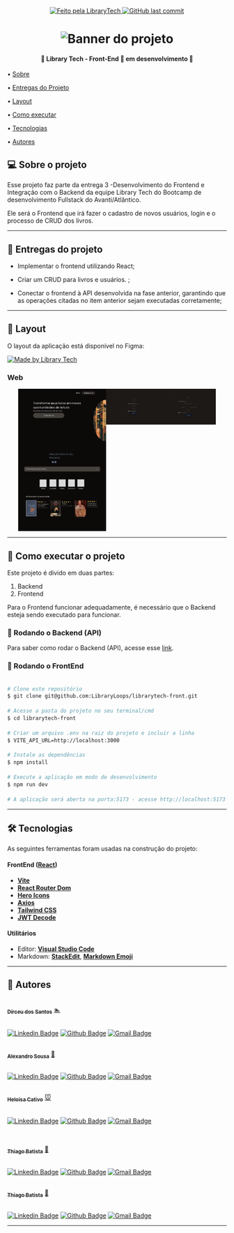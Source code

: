   

<p  align="center">

<a  href="https://github.com/LibraryLoops">

<img  alt="Feito pela LibraryTech"  src="https://img.shields.io/badge/feito%20por-Library Tech-%237519C1">

</a>

  

<a  href="https://github.com/LibraryLoops/librarytech-front/commits/main">

<img  alt="GitHub last commit"  src="https://img.shields.io/github/last-commit/LibraryLoops/librarytech-front">

</a>

  

</p>

<h1  align="center">

<img  alt="Banner do projeto"  title="#Entrega 2 - Desenvolvendo a API"  src="https://i.ibb.co/xmHXfct/Frame-Tech.png"  />

</h1>

  

<h4  align="center">

🚧 Library Tech - Front-End 🚀 em desenvolvimento 🚧

</h4>

  

<p  align="center">

• <a  href="#-sobre-o-projeto">Sobre</a>

• <a  href="#-entregas-do-projeto">Entregas do Projeto</a>

• <a  href="#-layout">Layout</a>

• <a  href="#-como-executar-o-projeto">Como executar</a>

• <a  href="#-tecnologias">Tecnologias</a>

• <a  href="#-autores">Autores</a>

</p>

  
  

## 💻 Sobre o projeto

  

Esse projeto faz parte da entrega 3 -Desenvolvimento do Frontend e Integração com o Backend da equipe Library Tech do Bootcamp de desenvolvimento Fullstack do Avanti/Atlântico.

  

Ele será o Frontend que irá fazer o cadastro de novos usuários, login e o processo de CRUD dos livros.

  

---
  

## 📑 Entregas do projeto

  

- Implementar o frontend utilizando React;

- Criar um CRUD para livros e usuários. ;

- Conectar o frontend à API desenvolvida na fase anterior, garantindo que as
operações citadas no item anterior sejam executadas corretamente;  
  

---

## 🎨 Layout

O layout da aplicação está disponível no Figma:

<a href="https://www.figma.com/design/EfxH0cGWFCgXL3F7RF2IMM/library-loops?node-id=0-1&t=3xg3OV0uJ0WTWwIp-1">
  <img alt="Made by Library Tech" src="https://img.shields.io/badge/Acessar%20Layout%20-Figma-%2304D361">
</a>

### Web

<p align="center" style="display: flex; align-items: flex-start; justify-content: center;">
  <img alt="LibraryTech" title="#LibraryTech" src="./src/assets/Home.png" width="40%">
  <img alt="LibraryTech" title="#LibraryTech" src="./src/assets/Login.png" width="25%" align="top">
  <img alt="LibraryTech" title="#LibraryTech" src="./src/assets/Cadastro.png" width="25%" align="top">
</p>


---

## 🚀 Como executar o projeto

Este projeto é divido em duas partes:
1. Backend
2. Frontend

Para o Frontend funcionar adequadamente, é necessário que o Backend esteja sendo executado para funcionar.
  

### 🎲 Rodando o Backend (API)

Para saber como rodar o Backend (API), acesse esse [link](https://github.com/LibraryLoops/entrega2-api).  


### 🎲 Rodando o FrontEnd

```bash

# Clone este repositório
$ git clone git@github.com:LibraryLoops/librarytech-front.git

# Acesse a pasta do projeto no seu terminal/cmd
$ cd librarytech-front

# Criar um arquivo .env na raiz do projeto e incluir a linha
$ VITE_API_URL=http://localhost:3000

# Instale as dependências
$ npm install

# Execute a aplicação em modo de desenvolvimento
$ npm run dev

# A aplicação será aberta na porta:5173 - acesse http://localhost:5173

```

---

## 🛠 Tecnologias

  

As seguintes ferramentas foram usadas na construção do projeto:


#### **FrontEnd** ([React](https://reactjs.org/))

  
-   **[Vite](https://vitejs.dev/)**
-   **[React Router Dom](https://github.com/ReactTraining/react-router/tree/master/packages/react-router-dom)**
-   **[Hero Icons](https://heroicons.com/)**
-   **[Axios](https://github.com/axios/axios)**
-   **[Tailwind CSS](https://tailwindcss.com/docs/installation)**
-   **[JWT Decode](https://github.com/auth0/jwt-decode)**


#### **Utilitários**

- Editor: **[Visual Studio Code](https://code.visualstudio.com/)**
- Markdown: **[StackEdit](https://stackedit.io/)**, **[Markdown Emoji](https://gist.github.com/rxaviers/7360908)**


---

## 🦸 Autores

  

<a  href="https://github.com/Dirceusljr">

<img  style="border-radius: 50%;"  src="https://avatars.githubusercontent.com/u/141691213?v=4"  width="100px;"  alt=""/>
<br  />
<sub><b>Dirceu dos Santos</b></sub></a>  <a  href="https://github.com/Dirceusljr"  title="Github">🏊</a>
<br />
<br />

[![Linkedin Badge](https://img.shields.io/badge/-Dirceu-blue?style=flat-square&logo=Linkedin&logoColor=white&link=https://www.linkedin.com/in/tgmarinho/)](https://www.linkedin.com/in/dirceusljr/)
[![Github Badge](https://img.shields.io/badge/-Dirceusljr-000000?style=flat-square&logo=Github&logoColor=white&link=https://github.com/Dirceusljr)](https://github.com/Dirceusljr)
[![Gmail Badge](https://img.shields.io/badge/-dirceusljr@gmail.com-c14438?style=flat-square&logo=Gmail&logoColor=white&link=mailto:dirceusljr@gmail.com@gmail.com)](mailto:dirceusljr@gmail.com)


<a  href="https://github.com/alexandrosousadev">

<img  style="border-radius: 50%;"  src="https://avatars.githubusercontent.com/u/106404030?v=4"  width="100px;"  alt=""/>
<br  />
<sub><b>Alexandro Sousa</b></sub></a>  <a  href="https://github.com/alexandrosousadev"  title="Github">🚀</a>
<br />
<br />

[![Linkedin Badge](https://img.shields.io/badge/-Alexandro-blue?style=flat-square&logo=Linkedin&logoColor=white&link=https://www.linkedin.com/in/alexandrosousa009/)](https://www.linkedin.com/in/alexandrosousa009/)
[![Github Badge](https://img.shields.io/badge/-Alexandro-000000?style=flat-square&logo=Github&logoColor=white&link=https://github.com/alexandrosousadev)](https://github.com/alexandrosousadev)
[![Gmail Badge](https://img.shields.io/badge/-alexandrosousa01@gmail.com-c14438?style=flat-square&logo=Gmail&logoColor=white&link=mailto:alexandrosousa01@gmail.com@gmail.com)](mailto:alexandrosousa01@gmail.com)


<a href="https://github.com/heloisacativo">

<img  style="border-radius: 50%;"  src="https://avatars.githubusercontent.com/u/118030725?v=4"  width="100px;"  alt=""/>
<br />
<sub><b>Heloisa Cativo</b><sub></a> <a  href="https://github.com/heloisacativo" <title="Github">🐭</a>
<br />
<br />

[![Linkedin Badge](https://img.shields.io/badge/Heloisa-blue?style=flat-square&logo=Linkedin&logoColor=logoColor%3Dwhite&link=https%3A%2F%2Fwww.linkedin.com%2Fin%2Fhelenacativo%2F)](https://www.linkedin.com/in/helenacativo/)
[![Github Badge](https://img.shields.io/badge/heloisacativo-000000?style=flat-square&logo=GitHub&logoColor=logoColor%3Dwhite&link=https%3A%2F%2Fgithub.com%2Fheloisacativo)](https://github.com/heloisacativo)
[![Gmail Badge](https://img.shields.io/badge/heloisacativo%40gmail.com-c14438?style=flat-square&logo=Gmail&logoColor=white&link=mailto%3Aheloisacativo%40gmail.com)](mailto:heloisacativo@gmail.com)
<br />
<br />

<a  href="https://github.com/THIAGOFELIPEFEI">

<img  style="border-radius: 50%;"  src="https://avatars.githubusercontent.com/u/104990579?v=4"  width="100px;"  alt=""/>
<br  />
<sub><b>Thiago Batista</b></sub></a>  <a  href="https://github.com/THIAGOFELIPEFEI"  title="Github">🚀</a>
<br />
<br />

[![Linkedin Badge](https://img.shields.io/badge/-ThiagoBatista-blue?style=flat-square&logo=Linkedin&logoColor=white&link=https://www.linkedin.com/in/thiago-ff-batista/)](https://www.linkedin.com/in/thiago-ff-batista/)
[![Github Badge](https://img.shields.io/badge/-ThiagoBatista-000000?style=flat-square&logo=Github&logoColor=white&link=https://github.com/THIAGOFELIPEFEI)](https://github.com/THIAGOFELIPEFEI)
[![Gmail Badge](https://img.shields.io/badge/-thiagodexterpes@gmail.com-c14438?style=flat-square&logo=Gmail&logoColor=white&link=mailto:thiagodexterpes@gmail.com)](mailto:thiagodexterpes@gmail.com)

<a  href="https://github.com/lucio-adriano">

<img  style="border-radius: 50%;"  src="https://avatars.githubusercontent.com/u/83418828?v=4"  width="100px;"  alt=""/>
<br  />
<sub><b>Thiago Batista</b></sub></a>  <a  href="https://github.com/lucio-adriano"  title="Github">🚀</a>
<br />
<br />

[![Linkedin Badge](https://img.shields.io/badge/-AdrianoLucio-blue?style=flat-square&logo=Linkedin&logoColor=white&link=https://www.linkedin.com/in/adrianolucio/)](https://www.linkedin.com/in/adrianolucio/)
[![Github Badge](https://img.shields.io/badge/-AdrianoLucio-000000?style=flat-square&logo=Github&logoColor=white&link=https://github.com/lucio-adriano)](https://github.com/lucio-adriano)
[![Gmail Badge](https://img.shields.io/badge/-lucio.adriano@gmail.com-c14438?style=flat-square&logo=Gmail&logoColor=white&link=mailto:lucio.adriano@gmail.com)](mailto:thiagodexterpes@gmail.com)

---
